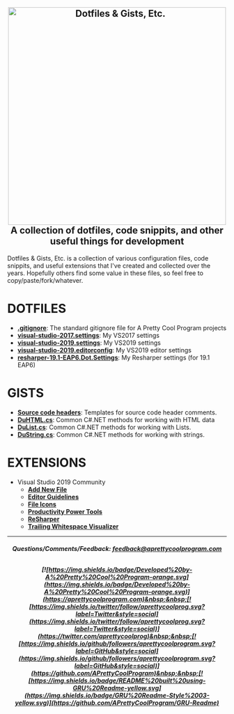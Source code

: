 <!-- Built using GRU-Readme b190516 (https://github.com/APrettyCoolProgram/GRU-Readme) -->

<h2 align="center">
  <img src="https://github.com/APrettyCoolProgram/dotfiles-gists-etc/blob/master/AppData/Image/Project/dotfiles-and-gists-etc-logo.png" alt="Dotfiles & Gists, Etc." width="500"><br>
  A collection of dotfiles, code snippits, and other useful things for development
</h2>

Dotfiles & Gists, Etc. is a collection of various configuration files, code snippits, and useful extensions that I've created and collected over the years. Hopefully others find some value in these files, so feel free to copy/paste/fork/whatever.

# DOTFILES
* [**.gitignore**](https://github.com/APrettyCoolProgram/dotfiles-gists-etc/blob/master/.gitignore): The standard gitignore file for A Pretty Cool Program projects
* [**visual-studio-2017.settings**](https://github.com/APrettyCoolProgram/dotfiles-gists-etc/blob/master/visual-studio-2017.vssettings): My VS2017 settings
* [**visual-studio-2019.settings**](https://github.com/APrettyCoolProgram/dotfiles-gists-etc/blob/master/visual-studio-2019.vssettings): My VS2019 settings
* [**visual-studio-2019.editorconfig**](https://github.com/APrettyCoolProgram/dotfiles-gists-etc/blob/master/visual-studio-2019.editorconfig): My VS2019 editor settings
* [**resharper-19.1-EAP6.Dot.Settings**](https://github.com/APrettyCoolProgram/dotfiles-gists-etc/blob/master/resharper-19.1-EAP6.DotSettings): My Resharper settings (for 19.1 EAP6)

# GISTS
* [**Source code headers**](https://gist.github.com/APrettyCoolProgram/7df746be2a69552e0772a78749678856): Templates for source code header comments.
* [**DuHTML.cs**](https://gist.github.com/APrettyCoolProgram/564cb0acd1419003c29624a7d5318064): Common C#.NET methods for working with HTML data<br>
* [**DuList.cs**](https://gist.github.com/APrettyCoolProgram/c4da726cd93e11e3e9c7568be58ff342): Common C#.NET methods for working with Lists.<br>
* [**DuString.cs**](https://gist.github.com/APrettyCoolProgram/3f48bafc3ff1f1c95d7100de2fff4db0): Common C#.NET methods for working with strings.<br>

# EXTENSIONS
* Visual Studio 2019 Community
  * [**Add New File**](https://marketplace.visualstudio.com/items?itemName=MadsKristensen.AddNewFile)
  * [**Editor Guidelines**](https://marketplace.visualstudio.com/items?itemName=PaulHarrington.EditorGuidelines)
  * [**File Icons**](https://marketplace.visualstudio.com/items?itemName=MadsKristensen.FileIcons)
  * [**Productivity Power Tools**](https://marketplace.visualstudio.com/items?itemName=VisualStudioPlatformTeam.ProductivityPowerPack2017)
  * [**ReSharper**](https://marketplace.visualstudio.com/items?itemName=JetBrains.ReSharper)
  * [**Trailing Whitespace Visualizer**](https://marketplace.visualstudio.com/items?itemName=MadsKristensen.TrailingWhitespaceVisualizer)

***

<h5 align="middle">
  Questions/Comments/Feedback: <a href = "mailto: feedback@aprettycoolprogram.com">feedback@aprettycoolprogram.com</a>
  <br>
  <br>

  [![https://img.shields.io/badge/Developed%20by-A%20Pretty%20Cool%20Program-orange.svg](https://img.shields.io/badge/Developed%20by-A%20Pretty%20Cool%20Program-orange.svg)](https://aprettycoolprogram.com)&nbsp;&nbsp;[![https://img.shields.io/twitter/follow/aprettycoolprog.svg?label=Twitter&style=social](https://img.shields.io/twitter/follow/aprettycoolprog.svg?label=Twitter&style=social)](https://twitter.com/aprettycoolprog)&nbsp;&nbsp;[![https://img.shields.io/github/followers/aprettycoolprogram.svg?label=GitHub&style=social](https://img.shields.io/github/followers/aprettycoolprogram.svg?label=GitHub&style=social)](https://github.com/APrettyCoolProgram)&nbsp;&nbsp;[![https://img.shields.io/badge/README%20built%20using-GRU%20Readme-yellow.svg](https://img.shields.io/badge/GRU%20Readme-Style%2003-yellow.svg)](https://github.com/APrettyCoolProgram/GRU-Readme)

</h5>
